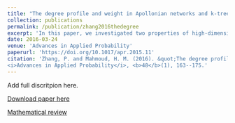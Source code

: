 ```yaml
---
title: "The degree profile and weight in Apollonian networks and k-trees"
collection: publications
permalink: /publication/zhang2016thedegree
excerpt: 'In this paper, we investigated two properties of high-dimensional random Apollonian networks (RANs): the degree profile and a novel topological index called total weight. The primary methods for the analysis included martingale theory, Pólya urns and stochastic recurrences.'
date: 2016-03-24
venue: 'Advances in Applied Probability'
paperurl: 'https://doi.org/10.1017/apr.2015.11'
citation: 'Zhang, P. and Mahmoud, H. M. (2016). &quot;The degree profile and weight in Apollonian networks and k-trees.&quot; 
<i>Advances in Applied Probability</i>, <b>48</b>(1), 163--175.'
---
```

Add full discritpion here.

[Download paper here](https://doi.org/10.1017/apr.2015.11)

[Mathematical review](https://mathscinet.ams.org/mathscinet-getitem?mr=3473572)

